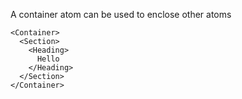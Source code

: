 A container atom can be used to enclose other atoms

```react
<Container>
  <Section>
    <Heading>
      Hello
    </Heading>
  </Section>
</Container>
```
